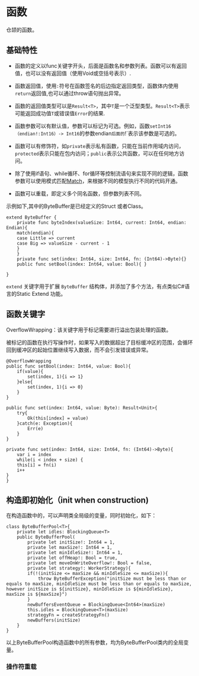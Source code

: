 # 函数

仓颉的函数。

## 基础特性

- 函数的定义以func关键字开头，后面是函数名和参数列表。函数可以有返回值，也可以没有返回值（使用Void或空括号表示）.

- 函数返回值，使用`:`符号在函数签名的后边指定返回类型，函数体内使用`return`返回值,也可以通过throw语句抛出异常。

- 函数的返回值类型可以是`Result<T>`，其中`T`是一个泛型类型。`Result<T>`表示可能返回成功值`T`或错误值`Error`的结果.

- 函数参数可以有默认值，参数可以标记为可选。例如，函数`setInt16（endian!:Int16）-> Int16`的参数endian`后面的`!`表示该参数是可选的。

- 函数可以有修饰符，如`private`表示私有函数，只能在当前作用域内访问，`protected`表示只能在包内访问；`public`表示公共函数，可以在任何地方访问。

- 除了使用if语句、while循环、for循环等控制流语句来实现不同的逻辑，函数参数可以使用模式匹配[Match](./docs/match.md)，来根据不同的模型执行不同的代码开通。

- 函数可以重载，即定义多个同名函数，但参数列表不同。


示例如下,其中的ByteBuffer是已经定义的Struct 或者Class。


```Cangjie
extend ByteBuffer {
    private func byteIndex(valueSize: Int64, current: Int64, endian: Endian){
    match(endian){
    case Little => current
    case Big => valueSize - current - 1
    }
    }
    private func set(index: Int64, size: Int64, fn: (Int64)->Byte){}
    public func setBool(index: Int64, value: Bool){ }

}
```
`extend` 关键字用于扩展 `ByteBuffer` 结构体，并添加了多个方法，有点类似C#语言的Static Extend 功能。

## 函数关键字

OverflowWrapping：该关键字用于标记需要进行溢出包装处理的函数。

被标记的函数在执行写操作时，如果写入的数据超出了目标缓冲区的范围，会循环回到缓冲区的起始位置继续写入数据，而不会引发错误或异常。


```CJ
@OverflowWrapping
public func setBool(index: Int64, value: Bool){
    if(value){
        set(index, 1){i => 1}
    }else{
        set(index, 1){i => 0}
    }
}

public func set(index: Int64, value: Byte): Result<Unit>{
    try{
        Ok(this[index] = value)
    }catch(e: Exception){
        Err(e)
    }
}

private func set(index: Int64, size: Int64, fn: (Int64)->Byte){
    var i = index
    while(i < index + size) {
    this[i] = fn(i)
    i++
}
}

```

## 构造即初始化（init when construction)

在构造函数中的，可以声明类全局级的变量，同时初始化，如下：

```Cangjie
class ByteBufferPool<T>{
    private let idles: BlockingQueue<T>
    public ByteBufferPool(
        private let initSize!: Int64 = 1,
        private let maxSize!: Int64 = 1,
        private let minIdleSize!: Int64 = 1,
        private let offHeap!: Bool = true,
        private let moveOnWriteOverflow!: Bool = false,
        private let strategy!: WorkerStrategy){
        if(!(initSize <= maxSize && minIdleSize <= maxSize)){
            throw ByteBufferException("initSize must be less than or equals to maxSize, minIdleSize must be less than or equals to maxSize, however initSize is ${initSize}, minIdleSize is ${minIdleSize}, maxSize is ${maxSize}")
        }
        newBuffersEventQueue = BlockingQueue<Int64>(maxSize)
        this.idles = BlockingQueue<T>(maxSize)
        strategyFn = createStrategyFn()
        newBuffers(initSize)
    }
}
```

以上ByteBufferPool构造函数中的所有参数，均为ByteBufferPool类内的全局变量。

### 操作符重载

